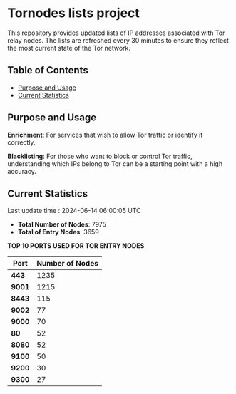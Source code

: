 # Tornodes lists project

This repository provides updated lists of IP addresses associated with Tor relay nodes. The lists are refreshed every 30 minutes to ensure they reflect the most current state of the Tor network.

## Table of Contents

- [Purpose and Usage](#purpose-and-usage)
- [Current Statistics](#current-statistics)


## Purpose and Usage

**Enrichment**: For services that wish to allow Tor traffic or identify it correctly.

**Blacklisting**: For those who want to block or control Tor traffic, understanding which IPs belong to Tor can be a starting point with a high accuracy.

## Current Statistics

Last update time : 2024-06-14 06:00:05 UTC

- **Total Number of Nodes**: 7975
- **Total of Entry Nodes**: 3659

**TOP 10 PORTS USED FOR TOR ENTRY NODES**

| **Port** | **Number of Nodes** |
|------|-----------------|
| **443**   | 1235  |
| **9001**   | 1215  |
| **8443**   | 115  |
| **9002**   | 77  |
| **9000**   | 70  |
| **80**   | 52  |
| **8080**   | 52  |
| **9100**   | 50  |
| **9200**   | 30  |
| **9300**   | 27  |

